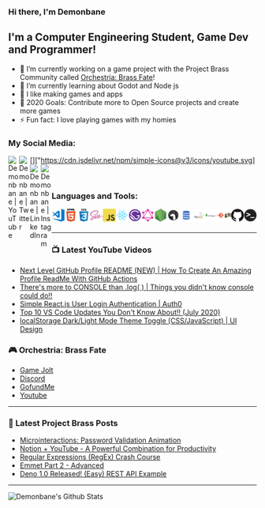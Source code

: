 ### Hi there, I'm Demonbane 

## I'm a Computer Engineering Student, Game Dev and Programmer!
- 🔭 I’m currently working on a game project with the Project Brass Community called [Orchestria: Brass Fate][website]!
- 🌱 I’m currently learning about Godot and Node js
- 👯 I like making games and apps
- 🥅 2020 Goals: Contribute more to Open Source projects and create more games
- ⚡ Fun fact: I love playing games with my homies

### My Social Media:

[<img align="left" alt="Demonbane | YouTube" width="22px" src="https://cdn.jsdelivr.net/npm/simple-icons@v3/icons/youtube.svg" />]["https://cdn.jsdelivr.net/npm/simple-icons@v3/icons/youtube.svg]
[<img align="left" alt="Demonbane | Twitter" width="22px" src="https://cdn.jsdelivr.net/npm/simple-icons@v3/icons/twitter.svg" />][twitter]
[<img align="left" alt="Demonbane | LinkedIn" width="22px" src="https://cdn.jsdelivr.net/npm/simple-icons@v3/icons/linkedin.svg" />][linkedin]
[<img align="left" alt="Demonbane | Instagram" width="22px" src="https://cdn.jsdelivr.net/npm/simple-icons@v3/icons/instagram.svg" />][instagram]

<br />

### Languages and Tools:

[<img align="left" alt="Visual Studio Code" width="26px" src="https://raw.githubusercontent.com/github/explore/80688e429a7d4ef2fca1e82350fe8e3517d3494d/topics/visual-studio-code/visual-studio-code.png" />][webdevplaylist]
[<img align="left" alt="HTML5" width="26px" src="https://raw.githubusercontent.com/github/explore/80688e429a7d4ef2fca1e82350fe8e3517d3494d/topics/html/html.png" />][webdevplaylist]
[<img align="left" alt="CSS3" width="26px" src="https://raw.githubusercontent.com/github/explore/80688e429a7d4ef2fca1e82350fe8e3517d3494d/topics/css/css.png" />][cssplaylist]
[<img align="left" alt="Sass" width="26px" src="https://raw.githubusercontent.com/github/explore/80688e429a7d4ef2fca1e82350fe8e3517d3494d/topics/sass/sass.png" />][cssplaylist]
[<img align="left" alt="JavaScript" width="26px" src="https://raw.githubusercontent.com/github/explore/80688e429a7d4ef2fca1e82350fe8e3517d3494d/topics/javascript/javascript.png" />][jsplaylist]
[<img align="left" alt="React" width="26px" src="https://raw.githubusercontent.com/github/explore/80688e429a7d4ef2fca1e82350fe8e3517d3494d/topics/react/react.png" />][reactplaylist]
[<img align="left" alt="Gatsby" width="26px" src="https://raw.githubusercontent.com/github/explore/e94815998e4e0713912fed477a1f346ec04c3da2/topics/gatsby/gatsby.png" />][webdevplaylist]
[<img align="left" alt="GraphQL" width="26px" src="https://raw.githubusercontent.com/github/explore/80688e429a7d4ef2fca1e82350fe8e3517d3494d/topics/graphql/graphql.png" />][webdevplaylist]
[<img align="left" alt="Node.js" width="26px" src="https://raw.githubusercontent.com/github/explore/80688e429a7d4ef2fca1e82350fe8e3517d3494d/topics/nodejs/nodejs.png" />][webdevplaylist]
[<img align="left" alt="Deno" width="26px" src="https://raw.githubusercontent.com/github/explore/361e2821e2dea67711cde99c9c40ed357061cf27/topics/deno/deno.png" />][webdevplaylist]
[<img align="left" alt="SQL" width="26px" src="https://raw.githubusercontent.com/github/explore/80688e429a7d4ef2fca1e82350fe8e3517d3494d/topics/sql/sql.png" />][webdevplaylist]
[<img align="left" alt="MySQL" width="26px" src="https://raw.githubusercontent.com/github/explore/80688e429a7d4ef2fca1e82350fe8e3517d3494d/topics/mysql/mysql.png" />][webdevplaylist]
[<img align="left" alt="MongoDB" width="26px" src="https://raw.githubusercontent.com/github/explore/80688e429a7d4ef2fca1e82350fe8e3517d3494d/topics/mongodb/mongodb.png" />][webdevplaylist]
[<img align="left" alt="Git" width="26px" src="https://raw.githubusercontent.com/github/explore/80688e429a7d4ef2fca1e82350fe8e3517d3494d/topics/git/git.png" />][webdevplaylist]
[<img align="left" alt="GitHub" width="26px" src="https://raw.githubusercontent.com/github/explore/78df643247d429f6cc873026c0622819ad797942/topics/github/github.png" />][webdevplaylist]
[<img align="left" alt="HTML5" width="26px" src="https://raw.githubusercontent.com/github/explore/80688e429a7d4ef2fca1e82350fe8e3517d3494d/topics/terminal/terminal.png" />][webdevplaylist]

<br />
<br />

---

### 📺 Latest YouTube Videos
<!-- YOUTUBE:START -->
- [Next Level GitHub Profile README (NEW) | How To Create An Amazing Profile ReadMe With GitHub Actions](https://www.youtube.com/watch?v=ECuqb5Tv9qI)
- [There's more to CONSOLE than .log( ) | Things you didn't know console could do!!](https://www.youtube.com/watch?v=_-bHhEGcDiQ)
- [Simple React.js User Login Authentication | Auth0](https://www.youtube.com/watch?v=MqczHS3Z2bc)
- [Top 10 VS Code Updates You Don't Know About!! (July 2020)](https://www.youtube.com/watch?v=WHBQ1szkhtI)
- [localStorage Dark/Light Mode Theme Toggle (CSS/JavaScript) | UI Design](https://www.youtube.com/watch?v=_raOFZAYXD4)
<!-- YOUTUBE:END -->

### 🎮 Orchestria: Brass Fate
<!-- Orchestria:START -->
- [Game Jolt](https://gamejolt.com/games/OrchestraTheBrassFate/516526)
- [Discord]()
- [GofundMe](https://www.gofundme.com/f/Orchestria?utm_source=customer&utm_medium=copy_link&utm_campaign=p_cf+share-flow-1)
- [Youtube](https://www.youtube.com/channel/UCeAmXw-Awq4jTC8uA4-p7hw)
<!-- Orchestria:END -->

---

### 📕 Latest Project Brass Posts
<!-- BLOG-POST-LIST:START -->
- [Microinteractions: Password Validation Animation](https://dev.to/Demonbane/microinteractions-password-validation-animation-5629)
- [Notion + YouTube - A Powerful Combination for Productivity](https://dev.to/Demonbane/notion-youtube-a-powerful-combination-for-productivity-1def)
- [Regular Expressions (RegEx) Crash Course](https://dev.to/Demonbane/regular-expressions-regex-crash-course-248n)
- [Emmet Part 2 - Advanced](https://dev.to/Demonbane/emmet-part-2-advanced-4c65)
- [Deno 1.0 Released! (Easy) REST API Example](https://dev.to/Demonbane/deno-1-0-released-easy-rest-api-example-2fbl)
<!-- BLOG-POST-LIST:END -->

---

<img align="left" alt="Demonbane's Github Stats" src="https://github-readme-stats.vercel.app/api?username=Demonbane&show_icons=true&hide_border=true" />

[website]: https://Demonbane.com
[twitter]: https://twitter.com/Demonbane
[youtube]: https://youtube.com/Demonbane
[instagram]: https://instagram.com/Demonbane
[linkedin]: https://linkedin.com/in/Demonbane
[webdevplaylist]: https://www.youtube.com/playlist?list=PLkwxH9e_vrAJ0WbEsFA9W3I1W-g_BTsbt
[jsplaylist]: https://www.youtube.com/playlist?list=PLkwxH9e_vrALRJKu7wfXby3MKeflhTu6B
[cssplaylist]: https://www.youtube.com/playlist?list=PLkwxH9e_vrALSdvZuEh6gqQdmDoDIoqz4
[reactplaylist]: https://www.youtube.com/playlist?list=PLkwxH9e_vrAK4TdffpxKY3QGyHCpxFcQ0